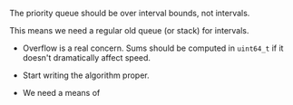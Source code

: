 

The priority queue should be over interval bounds, not intervals.

This means we need a regular old queue (or stack) for intervals.


* Overflow is a real concern. Sums should be computed in `uint64_t` if it
  doesn't dramatically affect speed.

* Start writing the algorithm proper.

* We need a means of 

